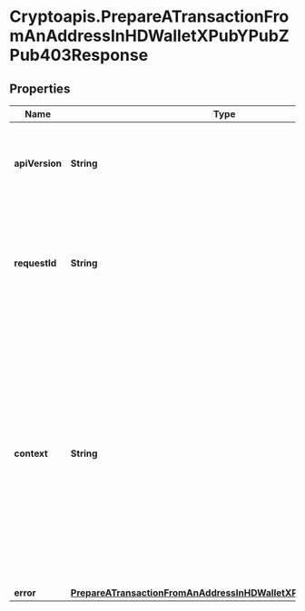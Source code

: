 # Cryptoapis.PrepareATransactionFromAnAddressInHDWalletXPubYPubZPub403Response

## Properties

Name | Type | Description | Notes
------------ | ------------- | ------------- | -------------
**apiVersion** | **String** | Specifies the version of the API that incorporates this endpoint. | 
**requestId** | **String** | Defines the ID of the request. The &#x60;requestId&#x60; is generated by Crypto APIs and it&#39;s unique for every request. | 
**context** | **String** | In batch situations the user can use the context to correlate responses with requests. This property is present regardless of whether the response was successful or returned as an error. &#x60;context&#x60; is specified by the user. | [optional] 
**error** | [**PrepareATransactionFromAnAddressInHDWalletXPubYPubZPubE403**](PrepareATransactionFromAnAddressInHDWalletXPubYPubZPubE403.md) |  | 


